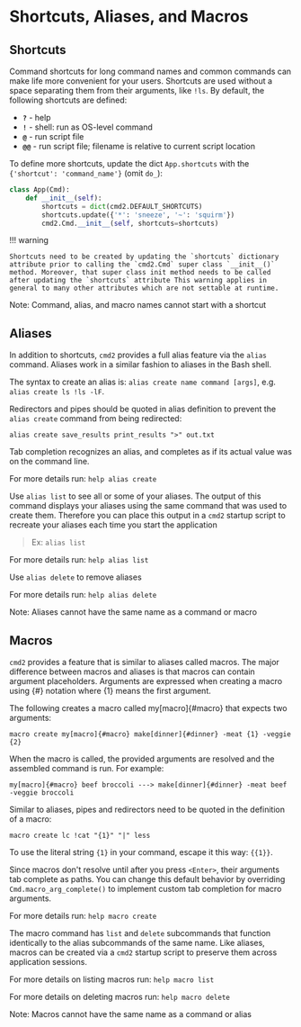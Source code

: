 # Shortcuts, Aliases, and Macros

## Shortcuts

Command shortcuts for long command names and common commands can make life more convenient for your
users. Shortcuts are used without a space separating them from their arguments, like `!ls`. By
default, the following shortcuts are defined:

- **`?`** - help
- **`!`** - shell: run as OS-level command
- **`@`** - run script file
- **`@@`** - run script file; filename is relative to current script location

To define more shortcuts, update the dict `App.shortcuts` with the `{'shortcut': 'command_name'}`
(omit `do_`):

```py
class App(Cmd):
    def __init__(self):
        shortcuts = dict(cmd2.DEFAULT_SHORTCUTS)
        shortcuts.update({'*': 'sneeze', '~': 'squirm'})
        cmd2.Cmd.__init__(self, shortcuts=shortcuts)
```

!!! warning

    Shortcuts need to be created by updating the `shortcuts` dictionary attribute prior to calling the `cmd2.Cmd` super class `__init__()` method. Moreover, that super class init method needs to be called after updating the `shortcuts` attribute This warning applies in general to many other attributes which are not settable at runtime.

Note: Command, alias, and macro names cannot start with a shortcut

## Aliases

In addition to shortcuts, `cmd2` provides a full alias feature via the `alias` command. Aliases work
in a similar fashion to aliases in the Bash shell.

The syntax to create an alias is: `alias create name command [args]`, e.g.
`alias create ls !ls -lF`.

Redirectors and pipes should be quoted in alias definition to prevent the `alias create` command
from being redirected:

    alias create save_results print_results ">" out.txt

Tab completion recognizes an alias, and completes as if its actual value was on the command line.

For more details run: `help alias create`

Use `alias list` to see all or some of your aliases. The output of this command displays your
aliases using the same command that was used to create them. Therefore you can place this output in
a `cmd2` startup script to recreate your aliases each time you start the application

> Ex: `alias list`

For more details run: `help alias list`

Use `alias delete` to remove aliases

For more details run: `help alias delete`

Note: Aliases cannot have the same name as a command or macro

## Macros

`cmd2` provides a feature that is similar to aliases called macros. The major difference between
macros and aliases is that macros can contain argument placeholders. Arguments are expressed when
creating a macro using {#} notation where {1} means the first argument.

The following creates a macro called my[macro]{#macro} that expects two arguments:

    macro create my[macro]{#macro} make[dinner]{#dinner} -meat {1} -veggie {2}

When the macro is called, the provided arguments are resolved and the assembled command is run. For
example:

    my[macro]{#macro} beef broccoli ---> make[dinner]{#dinner} -meat beef -veggie broccoli

Similar to aliases, pipes and redirectors need to be quoted in the definition of a macro:

    macro create lc !cat "{1}" "|" less

To use the literal string `{1}` in your command, escape it this way: `{{1}}`.

Since macros don't resolve until after you press `<Enter>`, their arguments tab complete as paths.
You can change this default behavior by overriding `Cmd.macro_arg_complete()` to implement custom
tab completion for macro arguments.

For more details run: `help macro create`

The macro command has `list` and `delete` subcommands that function identically to the alias
subcommands of the same name. Like aliases, macros can be created via a `cmd2` startup script to
preserve them across application sessions.

For more details on listing macros run: `help macro list`

For more details on deleting macros run: `help macro delete`

Note: Macros cannot have the same name as a command or alias
